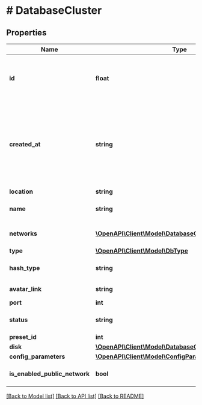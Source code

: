 # # DatabaseCluster

## Properties

Name | Type | Description | Notes
------------ | ------------- | ------------- | -------------
**id** | **float** | ID для каждого экземпляра базы данных. Автоматически генерируется при создании. |
**created_at** | **string** | Значение времени, указанное в комбинированном формате даты и времени ISO8601, которое представляет, когда была создана база данных. |
**location** | **string** | Локация сервера. |
**name** | **string** | Название кластера базы данных. |
**networks** | [**\OpenAPI\Client\Model\DatabaseClusterNetworksInner[]**](DatabaseClusterNetworksInner.md) | Список сетей кластера базы данных. |
**type** | [**\OpenAPI\Client\Model\DbType**](DbType.md) |  |
**hash_type** | **string** | Тип хеширования кластера базы данных (mysql5 | mysql | postgres). |
**avatar_link** | **string** | Ссылка на аватар для базы данных. |
**port** | **int** | Порт |
**status** | **string** | Текущий статус кластера базы данных. |
**preset_id** | **int** | ID тарифа. |
**disk** | [**\OpenAPI\Client\Model\DatabaseClusterDisk**](DatabaseClusterDisk.md) |  | [optional]
**config_parameters** | [**\OpenAPI\Client\Model\ConfigParameters**](ConfigParameters.md) |  |
**is_enabled_public_network** | **bool** | Доступность публичного IP-адреса |

[[Back to Model list]](../../README.md#models) [[Back to API list]](../../README.md#endpoints) [[Back to README]](../../README.md)
